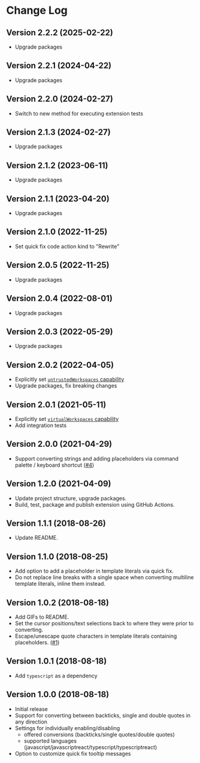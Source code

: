 # Change Log
## Version 2.2.2 (2025-02-22)
- Upgrade packages

## Version 2.2.1 (2024-04-22)
- Upgrade packages

## Version 2.2.0 (2024-02-27)
- Switch to new method for executing extension tests

## Version 2.1.3 (2024-02-27)
- Upgrade packages

## Version 2.1.2 (2023-06-11)
- Upgrade packages

## Version 2.1.1 (2023-04-20)
- Upgrade packages

## Version 2.1.0 (2022-11-25)
- Set quick fix code action kind to "Rewrite"

## Version 2.0.5 (2022-11-25)
- Upgrade packages

## Version 2.0.4 (2022-08-01)
- Upgrade packages

## Version 2.0.3 (2022-05-29)
- Upgrade packages

## Version 2.0.2 (2022-04-05)
- Explicitly set [`untrustedWorkspaces` capability][u_1.56_1]
- Upgrade packages, fix breaking changes

## Version 2.0.1 (2021-05-11)
- Explicitly set [`virtualWorkspaces` capability][u_1.56_1]
- Add integration tests

## Version 2.0.0 (2021-04-29)
- Support converting strings and adding placeholders via command palette / keyboard shortcut ([#4][i4])

## Version 1.2.0 (2021-04-09)
- Update project structure, upgrade packages.
- Build, test, package and publish extension using GitHub Actions.

## Version 1.1.1 (2018-08-26)
- Update README.

## Version 1.1.0 (2018-08-25)
- Add option to add a placeholder in template literals via quick fix.
- Do not replace line breaks with a single space when converting multiline template literals, inline them instead.

## Version 1.0.2 (2018-08-18)
- Add GIFs to README.
- Set the cursor positions/text selections back to where they were prior to converting.
- Escape/unescape quote characters in template literals containing placeholders. ([#1][i1])

## Version 1.0.1 (2018-08-18)
- Add `typescript` as a dependency

## Version 1.0.0 (2018-08-18)
- Initial release
- Support for converting between backticks, single and double quotes in any direction
- Settings for individually enabling/disabling
  - offered conversions (backticks/single quotes/double quotes)
  - supported languages (javascript/javascriptreact/typescript/typescriptreact)
- Option to customize quick fix tooltip messages



[i1]: https://github.com/adiessl/vscode-backtix/issues/1
[i4]: https://github.com/adiessl/vscode-backtix/issues/4

[u_1.56_1]: https://code.visualstudio.com/updates/v1_56#_define-whether-your-extension-supports-a-virtual-workspace
[u_1.56_2]: https://code.visualstudio.com/updates/v1_56#_workspace-trust-extension-api
